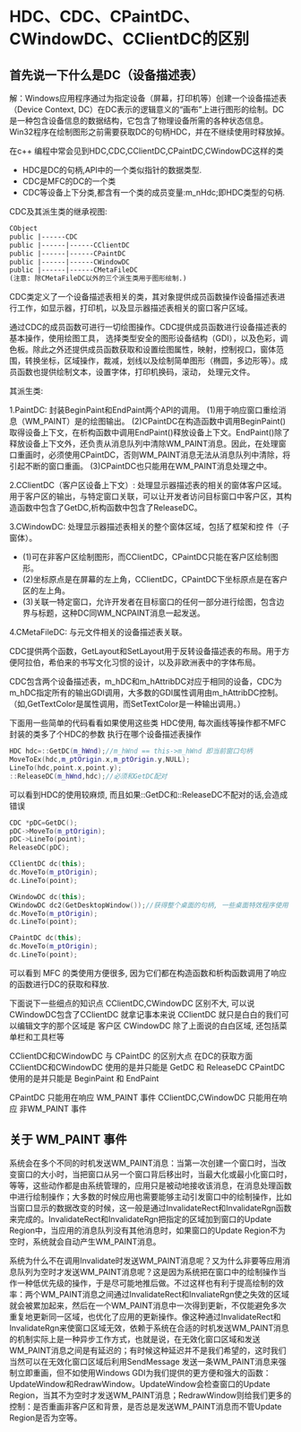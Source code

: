 # HDC、CDC、CPaintDC、CWindowDC、CClientDC的区别

## 首先说一下什么是DC（设备描述表）

解：Windows应用程序通过为指定设备（屏幕，打印机等）创建一个设备描述表（Device Context, DC）在DC表示的逻辑意义的“画布”上进行图形的绘制。DC是一种包含设备信息的数据结构，它包含了物理设备所需的各种状态信息。Win32程序在绘制图形之前需要获取DC的句柄HDC，并在不继续使用时释放掉。

在c++ 编程中常会见到HDC,CDC,CClientDC,CPaintDC,CWindowDC这样的类

- HDC是DC的句柄,API中的一个类似指针的数据类型.
- CDC是MFC的DC的一个类
- CDC等设备上下分类,都含有一个类的成员变量:m_nHdc;即HDC类型的句柄.

CDC及其派生类的继承视图:

```txt
CObject
public |------CDC
public |------|------CClientDC
public |------|------CPaintDC
public |------|------CWindowDC
public |------|------CMetaFileDC
(注意: 除CMetaFileDC以外的三个派生类用于图形绘制.)
```

CDC类定义了一个设备描述表相关的类，其对象提供成员函数操作设备描述表进行工作，如显示器，打印机，以及显示器描述表相关的窗口客户区域。

通过CDC的成员函数可进行一切绘图操作。CDC提供成员函数进行设备描述表的基本操作，使用绘图工具， 选择类型安全的图形设备结构（GDI），以及色彩，调色板。除此之外还提供成员函数获取和设置绘图属性，映射，控制视口，窗体范围，转换坐标，区域操作，裁减，划线以及绘制简单图形（椭圆，多边形等）。成员函数也提供绘制文本，设置字体，打印机换码，滚动， 处理元文件。

其派生类:

1.PaintDC: 封装BeginPaint和EndPaint两个API的调用。
(1)用于响应窗口重绘消息（WM_PAINT）是的绘图输出。
(2)CPaintDC在构造函数中调用BeginPaint()取得设备上下文，在析构函数中调用EndPaint()释放设备上下文。EndPaint()除了释放设备上下文外，还负责从消息队列中清除WM_PAINT消息。因此，在处理窗口重画时，必须使用CPaintDC，否则WM_PAINT消息无法从消息队列中清除，将引起不断的窗口重画。
(3)CPaintDC也只能用在WM_PAINT消息处理之中。

2.CClientDC（客户区设备上下文）: 处理显示器描述表的相关的窗体客户区域。
用于客户区的输出，与特定窗口关联，可以让开发者访问目标窗口中客户区，其构造函数中包含了GetDC,析构函数中包含了ReleaseDC。

3.CWindowDC: 处理显示器描述表相关的整个窗体区域，包括了框架和控 件（子窗体）。

- (1)可在非客户区绘制图形，而CClientDC，CPaintDC只能在客户区绘制图形。
- (2)坐标原点是在屏幕的左上角，CClientDC，CPaintDC下坐标原点是在客户区的左上角。
- (3)关联一特定窗口，允许开发者在目标窗口的任何一部分进行绘图，包含边界与标题，这种DC同WM_NCPAINT消息一起发送。

4.CMetaFileDC: 与元文件相关的设备描述表关联。

CDC提供两个函数，GetLayout和SetLayout用于反转设备描述表的布局。用于方便阿拉伯，希伯来的书写文化习惯的设计，以及非欧洲表中的字体布局。

CDC包含两个设备描述表，m_hDC和m_hAttribDC对应于相同的设备，CDC为m_hDC指定所有的输出GDI调用，大多数的GDI属性调用由m_hAttribDC控制。（如,GetTextColor是属性调用，而SetTextColor是一种输出调用。）

下面用一些简单的代码看看如果使用这些类
HDC使用, 每次画线等操作都不MFC封装的类多了个HDC的参数
执行在哪个设备描述表操作

```c++
HDC hdc=::GetDC(m_hWnd);//m_hWnd == this->m_hWnd 即当前窗口句柄
MoveToEx(hdc,m_ptOrigin.x,m_ptOrigin.y,NULL);
LineTo(hdc,point.x,point.y);
::ReleaseDC(m_hWnd,hdc);//必须和GetDC配对
```

可以看到HDC的使用较麻烦, 而且如果::GetDC和::ReleaseDC不配对的话,会造成错误

```c++
CDC *pDC=GetDC();
pDC->MoveTo(m_ptOrigin);
pDC->LineTo(point);
ReleaseDC(pDC);

CClientDC dc(this);
dc.MoveTo(m_ptOrigin);
dc.LineTo(point);

CWindowDC dc(this);
CWindowDC dc2(GetDesktopWindow());//获得整个桌面的句柄, 一些桌面特效程序使用
dc.MoveTo(m_ptOrigin);
dc.LineTo(point);

CPaintDC dc(this);
dc.MoveTo(m_ptOrigin);
dc.LineTo(point);
```

可以看到 MFC 的类使用方便很多, 因为它们都在构造函数和析构函数调用了响应的函数进行DC的获取和释放.

下面说下一些细点的知识点
CClientDC,CWindowDC 区别不大, 可以说 CWindowDC包含了CClientDC 就拿记事本来说
CClientDC 就只是白白的我们可以编辑文字的那个区域是 客户区
CWindowDC 除了上面说的白白区域, 还包括菜单栏和工具栏等

CClientDC和CWindowDC 与 CPaintDC 的区别大点
在DC的获取方面 CClientDC和CWindowDC 使用的是并只能是 GetDC 和 ReleaseDC
CPaintDC 使用的是并只能是 BeginPaint 和 EndPaint

CPaintDC 只能用在响应 WM_PAINT 事件
CClientDC,CWindowDC 只能用在响应 非WM_PAINT 事件

## 关于 WM_PAINT 事件

系统会在多个不同的时机发送WM_PAINT消息：当第一次创建一个窗口时，当改变窗口的大小时，当把窗口从另一个窗口背后移出时，当最大化或最小化窗口时，等等，这些动作都是由系统管理的，应用只是被动地接收该消息，在消息处理函数中进行绘制操作；大多数的时候应用也需要能够主动引发窗口中的绘制操作，比如当窗口显示的数据改变的时候，这一般是通过InvalidateRect和InvalidateRgn函数来完成的。InvalidateRect和InvalidateRgn把指定的区域加到窗口的Update Region中，当应用的消息队列没有其他消息时，如果窗口的Update Region不为空时，系统就会自动产生WM_PAINT消息。

系统为什么不在调用Invalidate时发送WM_PAINT消息呢？又为什么非要等应用消息队列为空时才发送WM_PAINT消息呢？这是因为系统把在窗口中的绘制操作当作一种低优先级的操作，于是尽可能地推后做。不过这样也有利于提高绘制的效率：两个WM_PAINT消息之间通过InvalidateRect和InvaliateRgn使之失效的区域就会被累加起来，然后在一个WM_PAINT消息中一次得到更新，不仅能避免多次重复地更新同一区域，也优化了应用的更新操作。像这种通过InvalidateRect和InvalidateRgn来使窗口区域无效，依赖于系统在合适的时机发送WM_PAINT消息的机制实际上是一种异步工作方式，也就是说，在无效化窗口区域和发送WM_PAINT消息之间是有延迟的；有时候这种延迟并不是我们希望的，这时我们当然可以在无效化窗口区域后利用SendMessage 发送一条WM_PAINT消息来强制立即重画，但不如使用Windows GDI为我们提供的更方便和强大的函数：UpdateWindow和RedrawWindow。UpdateWindow会检查窗口的Update Region，当其不为空时才发送WM_PAINT消息；RedrawWindow则给我们更多的控制：是否重画非客户区和背景，是否总是发送WM_PAINT消息而不管Update Region是否为空等。
